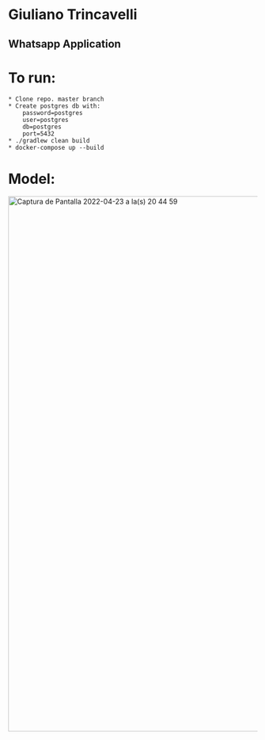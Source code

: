 # Giuliano Trincavelli

## Whatsapp Application

# To run:
    * Clone repo. master branch
    * Create postgres db with:
        password=postgres
        user=postgres
        db=postgres
        port=5432
    * ./gradlew clean build
    * docker-compose up --build
    
# Model:

<img width="1081" alt="Captura de Pantalla 2022-04-23 a la(s) 20 44 59" src="https://user-images.githubusercontent.com/38666666/164949766-ee51b928-49a6-4feb-8484-4cc30b24a65d.png">
